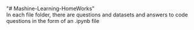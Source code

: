 "# Mashine-Learning-HomeWorks" 
<br> In each file folder, there are questions and datasets and answers to code questions in the form of an .ipynb file

